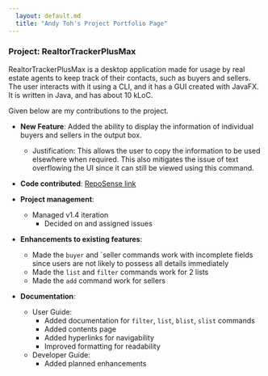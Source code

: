 ```yaml
---
  layout: default.md
  title: "Andy Toh's Project Portfolio Page"
---
```


### Project: RealtorTrackerPlusMax

RealtorTrackerPlusMax is a desktop application made for usage by real estate agents to keep track of their
contacts, such as buyers and sellers.
The user interacts with it using a CLI, and it has a GUI created with JavaFX. It is written in Java,
and has about 10 kLoC.

Given below are my contributions to the project.

* **New Feature**: Added the ability to display the information of individual buyers and sellers in the output box.
  * Justification: This allows the user to copy the information to be used elsewhere when required. This also mitigates the issue of text overflowing the UI since it can still be viewed using this command.

* **Code contributed**: [RepoSense link](https://nus-cs2103-ay2324s1.github.io/tp-dashboard/?search=andytoh1&sort=groupTitle&sortWithin=title&timeframe=commit&mergegroup=&groupSelect=groupByRepos&breakdown=true&checkedFileTypes=docs~functional-code~test-code&since=2023-09-22&tabOpen=true&tabType=authorship&zFR=false&tabAuthor=andytoh1&tabRepo=AY2324S1-CS2103T-F11-3%2Ftp%5Bmaster%5D&authorshipIsMergeGroup=false&authorshipFileTypes=docs~functional-code~test-code&authorshipIsBinaryFileTypeChecked=false&authorshipIsIgnoredFilesChecked=false)

* **Project management**:
  * Managed v1.4 iteration
    * Decided on and assigned issues

* **Enhancements to existing features**:
  * Made the `buyer` and `seller commands work with incomplete fields since users are not likely to possess all details immediately
  * Made the `list` and `filter` commands work for 2 lists
  * Made the `add` command work for sellers

* **Documentation**:
  * User Guide:
    * Added documentation for `filter`, `list`, `blist`, `slist` commands
    * Added contents page
    * Added hyperlinks for navigability
    * Improved formatting for readability
  * Developer Guide:
    * Added planned enhancements




